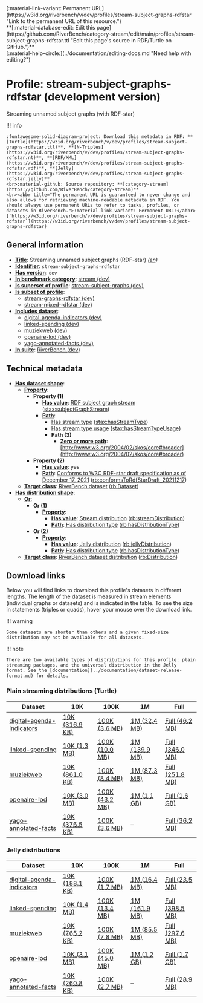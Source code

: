 <div markdown class="rb-top-buttons"><div markdown>[:material-link-variant: Permanent URL](https://w3id.org/riverbench/v/dev/profiles/stream-subject-graphs-rdfstar "Link to the permanent URL of this resource.")</div><div markdown>**[:material-database-edit: Edit this page](https://github.com/RiverBench/category-stream/edit/main/profiles/stream-subject-graphs-rdfstar.ttl "Edit this page's source in RDF/Turtle on GitHub.")**</div><div markdown>[:material-help-circle:](../documentation/editing-docs.md "Need help with editing?")</div></div>

# Profile: stream-subject-graphs-rdfstar (development version)

Streaming unnamed subject graphs (with RDF-star)

!!! info

    :fontawesome-solid-diagram-project: Download this metadata in RDF: **[Turtle](https://w3id.org/riverbench/v/dev/profiles/stream-subject-graphs-rdfstar.ttl)**, **[N-Triples](https://w3id.org/riverbench/v/dev/profiles/stream-subject-graphs-rdfstar.nt)**, **[RDF/XML](https://w3id.org/riverbench/v/dev/profiles/stream-subject-graphs-rdfstar.rdf)**, **[Jelly](https://w3id.org/riverbench/v/dev/profiles/stream-subject-graphs-rdfstar.jelly)**
    <br>:material-github: Source repository: **[category-stream](https://github.com/RiverBench/category-stream)**
    <br><abbr title="The permanent URL is guaranteed to never change and also allows for retrieving machine-readable metadata in RDF. You should always use permanent URLs to refer to tasks, profiles, or datasets in RiverBench.">:material-link-variant: Permanent URL:</abbr> [`https://w3id.org/riverbench/v/dev/profiles/stream-subject-graphs-rdfstar`](https://w3id.org/riverbench/v/dev/profiles/stream-subject-graphs-rdfstar)



## General information

- **<abbr title="A name given to the resource.">Title</abbr>**: Streaming unnamed subject graphs (RDF-star) _(<abbr title="English">en</abbr>)_
- **<abbr title="An unambiguous reference to the resource within a given context.">Identifier</abbr>**: `stream-subject-graphs-rdfstar`
- **<abbr title="Version tag of an artifact">Has version</abbr>**: `dev`
- **<abbr title="Indicates that the subject (either a task or a profile) is in benchmark category. This property is functional (each task/profile must be in exactly one benchmark category).">In benchmark category</abbr>**: [stream (dev)](https://w3id.org/riverbench/v/dev/categories/stream)
- **<abbr title="Indicates that this profile contains all datasets of the other profile">Is superset of profile</abbr>**: [stream-subject-graphs (dev)](https://w3id.org/riverbench/v/dev/profiles/stream-subject-graphs)
- **<abbr title="Indicates that this profile's datasets are all in the other profile">Is subset of profile</abbr>**: 
    - [stream-graphs-rdfstar (dev)](https://w3id.org/riverbench/v/dev/profiles/stream-graphs-rdfstar)
    - [stream-mixed-rdfstar (dev)](https://w3id.org/riverbench/v/dev/profiles/stream-mixed-rdfstar)
- **<abbr title="Indicates which datasets are included in the profile">Includes dataset</abbr>**: 
    - [digital-agenda-indicators (dev)](https://w3id.org/riverbench/datasets/digital-agenda-indicators/dev)
    - [linked-spending (dev)](https://w3id.org/riverbench/datasets/linked-spending/dev)
    - [muziekweb (dev)](https://w3id.org/riverbench/datasets/muziekweb/dev)
    - [openaire-lod (dev)](https://w3id.org/riverbench/datasets/openaire-lod/dev)
    - [yago-annotated-facts (dev)](https://w3id.org/riverbench/datasets/yago-annotated-facts/dev)
- **<abbr title="Indicates the benchmark suite to which a dataset or profile belongs">In suite</abbr>**: [RiverBench (dev)](https://w3id.org/riverbench/)

## Technical metadata

- **<abbr title="Specifies the SHACL shape of distributions that are allowed in a given benchmark profile.">Has dataset shape</abbr>**: 
    - **<abbr title="Links a shape to its property shapes.">Property</abbr>**:     
        - **Property (1)**    
            - **<abbr title="Specifies a value that must be among the value nodes.">Has value</abbr>**: <abbr title="An RDF subject graph stream is an RDF graph stream in which every element contains an IRI node (called the subject node) that uniquely identifies the graph in the stream. Every other node in the graph can be reached by traversing triples, starting from the subject node.">RDF subject graph stream</abbr> ([stax:subjectGraphStream](https://w3id.org/stax/ontology#subjectGraphStream))
            - **<abbr title="Specifies the property path of a property shape.">Path</abbr>**:     
                - <abbr title="For an RDF stream type usage, this property indicates which stream type is used.">Has stream type</abbr> ([stax:hasStreamType](https://w3id.org/stax/ontology#hasStreamType))
                - <abbr title="Inverse of stax:isUsageOf – indicates that the subject is related to a usage of an RDF stream type.  The subject for this property can be for example a published stream on the Web (e.g., vocals:RDFStream) or a scientific publication that discusses a usage of an RDF stream type.">Has stream type usage</abbr> ([stax:hasStreamTypeUsage](https://w3id.org/stax/ontology#hasStreamTypeUsage))
                - **Path (3)**    
                    - **<abbr title="The (single) value of this property represents a path that is matched zero or more times.">Zero or more path</abbr>**: [http://www.w3.org/2004/02/skos/core#broader](http://www.w3.org/2004/02/skos/core#broader)
        - **Property (2)**    
            - **<abbr title="Specifies a value that must be among the value nodes.">Has value</abbr>**: yes
            - **<abbr title="Specifies the property path of a property shape.">Path</abbr>**: <abbr title="Whether the dataset is RDF-star compliant, i.e., does not use any non-standard features. Note that all standard RDF 1.1 datasets also qualify, as RDF-star is a superset of RDF 1.1.">Conforms to W3C RDF-star draft specification as of December 17, 2021</abbr> ([rb:conformsToRdfStarDraft_20211217](https://w3id.org/riverbench/schema/metadata#conformsToRdfStarDraft_20211217))
    - **<abbr title="Links a shape to a class, indicating that all instances of the class must conform to the shape.">Target class</abbr>**: <abbr title="A dataset in the RiverBench benchmark suite">RiverBench dataset</abbr> ([rb:Dataset](https://w3id.org/riverbench/schema/metadata#Dataset))
- **<abbr title="Specifies the SHACL shape of distributions that are allowed in a given benchmark profile.">Has distribution shape</abbr>**: 
    - **<abbr title="Specifies a list of shapes so that the value nodes must conform to at least one of the shapes.">Or</abbr>**:     
        - **Or (1)**    
            - **<abbr title="Links a shape to its property shapes.">Property</abbr>**:     
                - **<abbr title="Specifies a value that must be among the value nodes.">Has value</abbr>**: <abbr title="The dataset is distributed as a stream of RDF datasets or RDF graphs (grouped RDF stream in RDF-STaX).">Stream distribution</abbr> ([rb:streamDistribution](https://w3id.org/riverbench/schema/metadata#streamDistribution))
                - **<abbr title="Specifies the property path of a property shape.">Path</abbr>**: <abbr title="Indicates the type of RiverBench dataset distribution">Has distribution type</abbr> ([rb:hasDistributionType](https://w3id.org/riverbench/schema/metadata#hasDistributionType))
        - **Or (2)**    
            - **<abbr title="Links a shape to its property shapes.">Property</abbr>**:     
                - **<abbr title="Specifies a value that must be among the value nodes.">Has value</abbr>**: <abbr title="A streaming distribution in the Jelly binary format.">Jelly distribution</abbr> ([rb:jellyDistribution](https://w3id.org/riverbench/schema/metadata#jellyDistribution))
                - **<abbr title="Specifies the property path of a property shape.">Path</abbr>**: <abbr title="Indicates the type of RiverBench dataset distribution">Has distribution type</abbr> ([rb:hasDistributionType](https://w3id.org/riverbench/schema/metadata#hasDistributionType))
    - **<abbr title="Links a shape to a class, indicating that all instances of the class must conform to the shape.">Target class</abbr>**: <abbr title="A distribution of a dataset in the RiverBench benchmark suite.">RiverBench dataset distribution</abbr> ([rb:Distribution](https://w3id.org/riverbench/schema/metadata#Distribution))


## Download links

Below you will find links to download this profile's datasets in different lengths. The length of the dataset
is measured in stream elements (individual graphs or datasets) and is indicated in the table.
To see the size in statements (triples or quads), hover your mouse over the download link.

!!! warning

    Some datasets are shorter than others and a given fixed-size distribution may not be available for all datasets.

!!! note

    There are two available types of distributions for this profile: plain streaming packages, and the universal distribution in the Jelly format. See the [documentation](../documentation/dataset-release-format.md) for details.

### Plain streaming distributions (Turtle)

Dataset | 10K | 100K | 1M | Full
--- | --- | --- | --- | ---
[digital-agenda-indicators](https://w3id.org/riverbench/datasets/digital-agenda-indicators/dev) | <abbr title="10,000 stream elements; 82,424 statements">[10K (316.9 KB)](https://w3id.org/riverbench/datasets/digital-agenda-indicators/dev/files/stream_10K.tar.gz)</abbr> | <abbr title="100,000 stream elements; 811,625 statements">[100K (3.6 MB)](https://w3id.org/riverbench/datasets/digital-agenda-indicators/dev/files/stream_100K.tar.gz)</abbr> | <abbr title="1,000,000 stream elements; 8,108,967 statements">[1M (32.4 MB)](https://w3id.org/riverbench/datasets/digital-agenda-indicators/dev/files/stream_1M.tar.gz)</abbr> | <abbr title="1,440,415 stream elements; 11,669,016 statements">[Full (46.2 MB)](https://w3id.org/riverbench/datasets/digital-agenda-indicators/dev/files/stream_full.tar.gz)</abbr>
[linked-spending](https://w3id.org/riverbench/datasets/linked-spending/dev) | <abbr title="10,000 stream elements; 158,342 statements">[10K (1.3 MB)](https://w3id.org/riverbench/datasets/linked-spending/dev/files/stream_10K.tar.gz)</abbr> | <abbr title="100,000 stream elements; 1,716,898 statements">[100K (10.0 MB)](https://w3id.org/riverbench/datasets/linked-spending/dev/files/stream_100K.tar.gz)</abbr> | <abbr title="1,000,000 stream elements; 23,371,403 statements">[1M (139.9 MB)](https://w3id.org/riverbench/datasets/linked-spending/dev/files/stream_1M.tar.gz)</abbr> | <abbr title="2,477,552 stream elements; 55,097,866 statements">[Full (346.0 MB)](https://w3id.org/riverbench/datasets/linked-spending/dev/files/stream_full.tar.gz)</abbr>
[muziekweb](https://w3id.org/riverbench/datasets/muziekweb/dev) | <abbr title="10,000 stream elements; 51,721 statements">[10K (861.0 KB)](https://w3id.org/riverbench/datasets/muziekweb/dev/files/stream_10K.tar.gz)</abbr> | <abbr title="100,000 stream elements; 517,454 statements">[100K (8.4 MB)](https://w3id.org/riverbench/datasets/muziekweb/dev/files/stream_100K.tar.gz)</abbr> | <abbr title="1,000,000 stream elements; 6,916,692 statements">[1M (87.3 MB)](https://w3id.org/riverbench/datasets/muziekweb/dev/files/stream_1M.tar.gz)</abbr> | <abbr title="2,450,357 stream elements; 36,195,263 statements">[Full (251.8 MB)](https://w3id.org/riverbench/datasets/muziekweb/dev/files/stream_full.tar.gz)</abbr>
[openaire-lod](https://w3id.org/riverbench/datasets/openaire-lod/dev) | <abbr title="10,000 stream elements; 193,178 statements">[10K (3.0 MB)](https://w3id.org/riverbench/datasets/openaire-lod/dev/files/stream_10K.tar.gz)</abbr> | <abbr title="100,000 stream elements; 2,267,185 statements">[100K (43.2 MB)](https://w3id.org/riverbench/datasets/openaire-lod/dev/files/stream_100K.tar.gz)</abbr> | <abbr title="1,000,000 stream elements; 42,913,544 statements">[1M (1.1 GB)](https://w3id.org/riverbench/datasets/openaire-lod/dev/files/stream_1M.tar.gz)</abbr> | <abbr title="2,000,000 stream elements; 71,810,467 statements">[Full (1.6 GB)](https://w3id.org/riverbench/datasets/openaire-lod/dev/files/stream_full.tar.gz)</abbr>
[yago-annotated-facts](https://w3id.org/riverbench/datasets/yago-annotated-facts/dev) | <abbr title="10,000 stream elements; 22,977 statements">[10K (376.5 KB)](https://w3id.org/riverbench/datasets/yago-annotated-facts/dev/files/stream_10K.tar.gz)</abbr> | <abbr title="100,000 stream elements; 226,648 statements">[100K (3.6 MB)](https://w3id.org/riverbench/datasets/yago-annotated-facts/dev/files/stream_100K.tar.gz)</abbr> | – | <abbr title="617,768 stream elements; 2,484,547 statements">[Full (36.2 MB)](https://w3id.org/riverbench/datasets/yago-annotated-facts/dev/files/stream_full.tar.gz)</abbr>

### Jelly distributions

Dataset | 10K | 100K | 1M | Full
--- | --- | --- | --- | ---
[digital-agenda-indicators](https://w3id.org/riverbench/datasets/digital-agenda-indicators/dev) | <abbr title="10,000 stream elements; 82,424 statements">[10K (188.1 KB)](https://w3id.org/riverbench/datasets/digital-agenda-indicators/dev/files/jelly_10K.jelly.gz)</abbr> | <abbr title="100,000 stream elements; 811,625 statements">[100K (1.7 MB)](https://w3id.org/riverbench/datasets/digital-agenda-indicators/dev/files/jelly_100K.jelly.gz)</abbr> | <abbr title="1,000,000 stream elements; 8,108,967 statements">[1M (16.4 MB)](https://w3id.org/riverbench/datasets/digital-agenda-indicators/dev/files/jelly_1M.jelly.gz)</abbr> | <abbr title="1,440,415 stream elements; 11,669,016 statements">[Full (23.5 MB)](https://w3id.org/riverbench/datasets/digital-agenda-indicators/dev/files/jelly_full.jelly.gz)</abbr>
[linked-spending](https://w3id.org/riverbench/datasets/linked-spending/dev) | <abbr title="10,000 stream elements; 158,342 statements">[10K (1.4 MB)](https://w3id.org/riverbench/datasets/linked-spending/dev/files/jelly_10K.jelly.gz)</abbr> | <abbr title="100,000 stream elements; 1,716,898 statements">[100K (13.4 MB)](https://w3id.org/riverbench/datasets/linked-spending/dev/files/jelly_100K.jelly.gz)</abbr> | <abbr title="1,000,000 stream elements; 23,371,403 statements">[1M (161.9 MB)](https://w3id.org/riverbench/datasets/linked-spending/dev/files/jelly_1M.jelly.gz)</abbr> | <abbr title="2,477,552 stream elements; 55,097,866 statements">[Full (398.5 MB)](https://w3id.org/riverbench/datasets/linked-spending/dev/files/jelly_full.jelly.gz)</abbr>
[muziekweb](https://w3id.org/riverbench/datasets/muziekweb/dev) | <abbr title="10,000 stream elements; 51,721 statements">[10K (765.2 KB)](https://w3id.org/riverbench/datasets/muziekweb/dev/files/jelly_10K.jelly.gz)</abbr> | <abbr title="100,000 stream elements; 517,454 statements">[100K (7.8 MB)](https://w3id.org/riverbench/datasets/muziekweb/dev/files/jelly_100K.jelly.gz)</abbr> | <abbr title="1,000,000 stream elements; 6,916,692 statements">[1M (85.5 MB)](https://w3id.org/riverbench/datasets/muziekweb/dev/files/jelly_1M.jelly.gz)</abbr> | <abbr title="2,450,357 stream elements; 36,195,263 statements">[Full (297.6 MB)](https://w3id.org/riverbench/datasets/muziekweb/dev/files/jelly_full.jelly.gz)</abbr>
[openaire-lod](https://w3id.org/riverbench/datasets/openaire-lod/dev) | <abbr title="10,000 stream elements; 193,178 statements">[10K (3.1 MB)](https://w3id.org/riverbench/datasets/openaire-lod/dev/files/jelly_10K.jelly.gz)</abbr> | <abbr title="100,000 stream elements; 2,267,185 statements">[100K (45.0 MB)](https://w3id.org/riverbench/datasets/openaire-lod/dev/files/jelly_100K.jelly.gz)</abbr> | <abbr title="1,000,000 stream elements; 42,913,544 statements">[1M (1.2 GB)](https://w3id.org/riverbench/datasets/openaire-lod/dev/files/jelly_1M.jelly.gz)</abbr> | <abbr title="2,000,000 stream elements; 71,810,467 statements">[Full (1.7 GB)](https://w3id.org/riverbench/datasets/openaire-lod/dev/files/jelly_full.jelly.gz)</abbr>
[yago-annotated-facts](https://w3id.org/riverbench/datasets/yago-annotated-facts/dev) | <abbr title="10,000 stream elements; 22,977 statements">[10K (260.8 KB)](https://w3id.org/riverbench/datasets/yago-annotated-facts/dev/files/jelly_10K.jelly.gz)</abbr> | <abbr title="100,000 stream elements; 226,648 statements">[100K (2.7 MB)](https://w3id.org/riverbench/datasets/yago-annotated-facts/dev/files/jelly_100K.jelly.gz)</abbr> | – | <abbr title="617,768 stream elements; 2,484,547 statements">[Full (28.9 MB)](https://w3id.org/riverbench/datasets/yago-annotated-facts/dev/files/jelly_full.jelly.gz)</abbr>